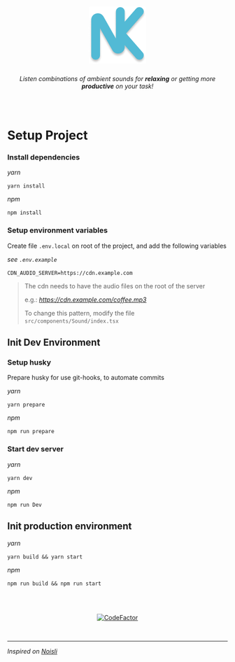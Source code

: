 <div align="center">

# ![Noisekun :headphones:](.github/docs/favicon.png)

_Listen combinations of ambient sounds for **relaxing** or getting more **productive** on your task!_

</div>

<br/>
<br/>

# Setup Project

### Install dependencies

_yarn_
```
yarn install
```
_npm_
```
npm install
```

### Setup environment variables
Create file `.env.local` on root of the project, and add the following variables

_see `.env.example`_
```
CDN_AUDIO_SERVER=https://cdn.example.com
```
> The cdn needs to have the audio files on the root of the server
> 
> e.g.: _https://cdn.example.com/coffee.mp3_
>
> To change this pattern, modify the file `src/components/Sound/index.tsx`

## Init Dev Environment

### Setup husky

Prepare husky for use git-hooks, to automate commits

_yarn_
```
yarn prepare
```
_npm_
```
npm run prepare
```


### Start dev server

_yarn_
```
yarn dev
```

_npm_
```
npm run Dev
```

## Init production environment

_yarn_
```
yarn build && yarn start
```

_npm_
```
npm run build && npm run start
```





<br/>
<br/>

<div align="center">

[![CodeFactor](https://img.shields.io/codefactor/grade/github/mateusfg7/Noisekun?style=flat-square)](https://www.codefactor.io/repository/github/mateusfg7/noisekun)

</div>

<br/>

---

_Inspired on [Noisli](https://www.noisli.com/)_
